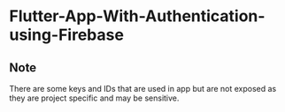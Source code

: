 # Flutter-App-With-Authentication-using-Firebase
## Note
There are some keys and IDs that are used in app but are not exposed as they are project specific and may be sensitive.
